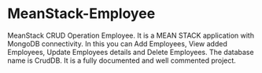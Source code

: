 # MeanStack-Employee
MeanStack CRUD Operation Employee.
It is a MEAN STACK application with MongoDB connectivity.
In this you can Add Employees, View added Employees, Update Employees details and Delete Employees.
The database name is CrudDB.
It is a fully documented and well commented project.
